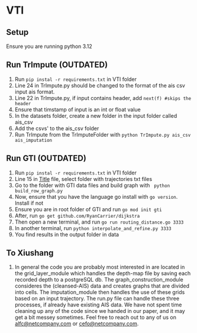 # VTI

## Setup
Ensure you are running python 3.12

## Run TrImpute (OUTDATED)
1. Run ```pip instal -r requirements.txt``` in VTI folder
1. Line 24 in TrImpute.py should be changed to the format of the ais csv input ais format.
1. Line 22 in TrImpute.py, if input contains header, add ```next(f) #skips the header```
1. Ensure that timstamp of input is an int or float value
1. In the datasets folder, create a new folder in the input folder called ais_csv
1. Add the csvs' to the ais_csv folder
1. Run TrImpute from the TrImputeFolder with ```python TrImpute.py ais_csv ais_imputation```

## Run GTI (OUTDATED)
1. Run ```pip instal -r requirements.txt``` in VTI folder
1. Line 15 in [Title](../GTI/build_row_graph.py) file, select folder with trajectories txt files
1. Go to the folder with GTI data files and build graph with ``` python build_row_graph.py```
1. Now, ensure that you have the language go install with ```go version```. Install if not
1. Ensure you are in root folder of GTI and run ```go mod init gti```
1. After, run ```go get github.com/RyanCarrier/dijkstra```
1. Then open a new terminal, and run ```go run routing_distance.go 3333```
1. In another terminal, run ```python interpolate_and_refine.py 3333```
1. You find results in the output folder in data



## To Xiushang
1. In general the code you are probably most interested in are located in the grid_layer_module which handles the depth-map file by saving each recorded depth to a postgreSQL db. The graph_construction_module consideres the (cleansed-AIS) data and creates graphs that are divided into cells. The imputation_module then handles the use of these grids based on an input trajectory. The run.py file can handle these three processes, if already have existing AIS data. We have not spent time cleaning up any of the code since we handed in our paper, and it may get a bit messey sometimes. Feel free to reach out to any of us on alfc@netcompany.com or cefo@netcompany.com. 